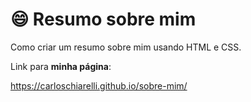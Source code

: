 # :smile: Resumo sobre mim

Como criar um resumo sobre mim usando HTML e CSS.

Link para **minha página**:

 https://carloschiarelli.github.io/sobre-mim/
